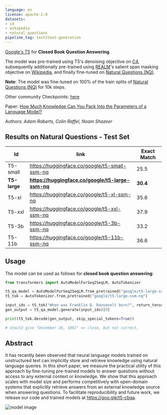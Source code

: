 ```yaml
---
language: en
license: apache-2.0
datasets:
- c4
- wikipedia
- natural_questions
pipeline_tag: text2text-generation
---
```


[Google's T5](https://ai.googleblog.com/2020/02/exploring-transfer-learning-with-t5.html) for **Closed Book Question Answering**.

The model was pre-trained using T5's denoising objective on [C4](https://huggingface.co/datasets/c4), subsequently additionally pre-trained using [REALM](https://arxiv.org/pdf/2002.08909.pdf)'s salient span masking objective on [Wikipedia](https://huggingface.co/datasets/wikipedia), and finally fine-tuned on [Natural Questions (NQ)](https://huggingface.co/datasets/natural_questions).

**Note**: The model was fine-tuned on 100% of the train splits of [Natural Questions (NQ)](https://huggingface.co/datasets/natural_questions) for 10k steps.

Other community Checkpoints: [here](https://huggingface.co/models?search=ssm)

Paper: [How Much Knowledge Can You Pack
Into the Parameters of a Language Model?](https://arxiv.org/abs/1910.10683.pdf)

Authors: *Adam Roberts, Colin Raffel, Noam Shazeer* 

## Results on Natural Questions - Test Set

|Id | link | Exact Match  |
|---|---|---|
|T5-small|https://huggingface.co/google/t5-small-ssm-nq|25.5|
|**T5-large**|**https://huggingface.co/google/t5-large-ssm-nq**|**30.4**|
|T5-xl|https://huggingface.co/google/t5-xl-ssm-nq|35.6|
|T5-xxl|https://huggingface.co/google/t5-xxl-ssm-nq|37.9|
|T5-3b|https://huggingface.co/google/t5-3b-ssm-nq|33.2|
|T5-11b|https://huggingface.co/google/t5-11b-ssm-nq|36.6|

## Usage

The model can be used as follows for **closed book question answering**:

```python
from transformers import AutoModelForSeq2SeqLM, AutoTokenizer

t5_qa_model = AutoModelForSeq2SeqLM.from_pretrained("google/t5-large-ssm-nq")
t5_tok = AutoTokenizer.from_pretrained("google/t5-large-ssm-nq")

input_ids = t5_tok("When was Franklin D. Roosevelt born?", return_tensors="pt").input_ids
gen_output = t5_qa_model.generate(input_ids)[0]

print(t5_tok.decode(gen_output, skip_special_tokens=True))

# should give "December 26, 1892" => close, but not correct.
```

## Abstract

It has recently been observed that neural language models trained on unstructured text can implicitly store and retrieve knowledge using natural language queries. In this short paper, we measure the practical utility of this approach by fine-tuning pre-trained models to answer questions without access to any external context or knowledge. We show that this approach scales with model size and performs competitively with open-domain systems that explicitly retrieve answers from an external knowledge source when answering questions. To facilitate reproducibility and future work, we release our code and trained models at https://goo.gle/t5-cbqa.

![model image](https://raw.githubusercontent.com/patrickvonplaten/scientific_images/master/how_much_know_ledge_image.png)